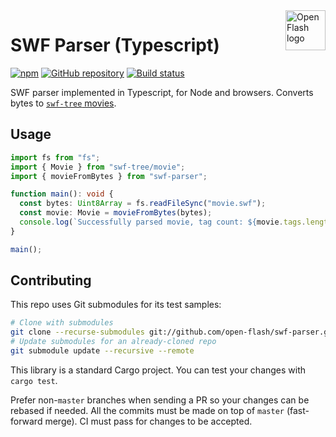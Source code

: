 <a href="https://github.com/open-flash/open-flash">
    <img src="https://raw.githubusercontent.com/open-flash/open-flash/master/logo.png"
    alt="Open Flash logo" title="Open Flash" align="right" width="64" height="64" />
</a>

# SWF Parser (Typescript)

[![npm](https://img.shields.io/npm/v/swf-parser.svg?maxAge=2592000)](https://www.npmjs.com/package/swf-parser)
[![GitHub repository](https://img.shields.io/badge/Github-open--flash%2Fswf--parser-blue.svg)](https://github.com/open-flash/swf-parser)
[![Build status](https://img.shields.io/travis/open-flash/swf-parser/master.svg?maxAge=2592000)](https://travis-ci.org/open-flash/swf-parser)

SWF parser implemented in Typescript, for Node and browsers.
Converts bytes to [`swf-tree` movies][swf-tree].

## Usage

```typescript
import fs from "fs";
import { Movie } from "swf-tree/movie";
import { movieFromBytes } from "swf-parser";

function main(): void {
  const bytes: Uint8Array = fs.readFileSync("movie.swf");
  const movie: Movie = movieFromBytes(bytes);
  console.log(`Successfully parsed movie, tag count: ${movie.tags.length}`);
}

main();
```

## Contributing

This repo uses Git submodules for its test samples:

```sh
# Clone with submodules
git clone --recurse-submodules git://github.com/open-flash/swf-parser.git
# Update submodules for an already-cloned repo
git submodule update --recursive --remote
```

This library is a standard Cargo project. You can test your changes with
`cargo test`.

Prefer non-`master` branches when sending a PR so your changes can be rebased if
needed. All the commits must be made on top of `master` (fast-forward merge).
CI must pass for changes to be accepted.

[swf-tree]: https://github.com/open-flash/swf-tree
